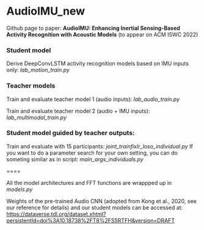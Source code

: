 # AudioIMU_new

Github page to paper: **AudioIMU: Enhancing Inertial Sensing-Based Activity Recognition with Acoustic Models** (to appear on ACM ISWC 2022)

### Student model

Derive DeepConvLSTM activity recognition models based on IMU inputs only: _lab_motion_train.py_

### Teacher models

Train and evaluate teacher model 1 (audio inputs): _lab_audio_train.py_

Train and evaluate teacher model 2 (audio + IMU inputs): _lab_multimodal_train.py_

### Student model guided by teacher outputs:

Train and evaluate with 15 participants: _joint_trainfixlr_loso_individual.py_ 
If you want to do a parameter search for your own setting, you can do someting similar as in script: _main_args_individuals.py_

====

All the model architectures and FFT functions are wrappped up in _models.py_ 

Weights of the pre-trained Audio CNN (adopted from Kong et al., 2020, see our reference for details) and our student models can be accessed at: https://dataverse.tdl.org/dataset.xhtml?persistentId=doi%3A10.18738%2FT8%2FS5RTFH&version=DRAFT
